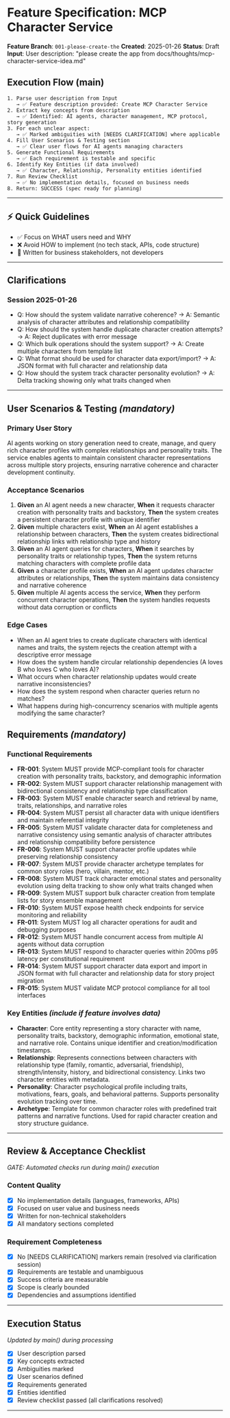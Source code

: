 # Feature Specification: MCP Character Service

**Feature Branch**: `001-please-create-the`
**Created**: 2025-01-26
**Status**: Draft
**Input**: User description: "please create the app from docs/thoughts/mcp-character-service-idea.md"

## Execution Flow (main)
```
1. Parse user description from Input
   → ✅ Feature description provided: Create MCP Character Service
2. Extract key concepts from description
   → ✅ Identified: AI agents, character management, MCP protocol, story generation
3. For each unclear aspect:
   → ✅ Marked ambiguities with [NEEDS CLARIFICATION] where applicable
4. Fill User Scenarios & Testing section
   → ✅ Clear user flows for AI agents managing characters
5. Generate Functional Requirements
   → ✅ Each requirement is testable and specific
6. Identify Key Entities (if data involved)
   → ✅ Character, Relationship, Personality entities identified
7. Run Review Checklist
   → ✅ No implementation details, focused on business needs
8. Return: SUCCESS (spec ready for planning)
```

---

## ⚡ Quick Guidelines
- ✅ Focus on WHAT users need and WHY
- ❌ Avoid HOW to implement (no tech stack, APIs, code structure)
- 👥 Written for business stakeholders, not developers

---

## Clarifications

### Session 2025-01-26
- Q: How should the system validate narrative coherence? → A: Semantic analysis of character attributes and relationship compatibility
- Q: How should the system handle duplicate character creation attempts? → A: Reject duplicates with error message
- Q: Which bulk operations should the system support? → A: Create multiple characters from template list
- Q: What format should be used for character data export/import? → A: JSON format with full character and relationship data
- Q: How should the system track character personality evolution? → A: Delta tracking showing only what traits changed when

---

## User Scenarios & Testing *(mandatory)*

### Primary User Story
AI agents working on story generation need to create, manage, and query rich character profiles with complex relationships and personality traits. The service enables agents to maintain consistent character representations across multiple story projects, ensuring narrative coherence and character development continuity.

### Acceptance Scenarios
1. **Given** an AI agent needs a new character, **When** it requests character creation with personality traits and backstory, **Then** the system creates a persistent character profile with unique identifier
2. **Given** multiple characters exist, **When** an AI agent establishes a relationship between characters, **Then** the system creates bidirectional relationship links with relationship type and history
3. **Given** an AI agent queries for characters, **When** it searches by personality traits or relationship types, **Then** the system returns matching characters with complete profile data
4. **Given** a character profile exists, **When** an AI agent updates character attributes or relationships, **Then** the system maintains data consistency and narrative coherence
5. **Given** multiple AI agents access the service, **When** they perform concurrent character operations, **Then** the system handles requests without data corruption or conflicts

### Edge Cases
- When an AI agent tries to create duplicate characters with identical names and traits, the system rejects the creation attempt with a descriptive error message
- How does the system handle circular relationship dependencies (A loves B who loves C who loves A)?
- What occurs when character relationship updates would create narrative inconsistencies?
- How does the system respond when character queries return no matches?
- What happens during high-concurrency scenarios with multiple agents modifying the same character?

## Requirements *(mandatory)*

### Functional Requirements
- **FR-001**: System MUST provide MCP-compliant tools for character creation with personality traits, backstory, and demographic information
- **FR-002**: System MUST support character relationship management with bidirectional consistency and relationship type classification
- **FR-003**: System MUST enable character search and retrieval by name, traits, relationships, and narrative roles
- **FR-004**: System MUST persist all character data with unique identifiers and maintain referential integrity
- **FR-005**: System MUST validate character data for completeness and narrative consistency using semantic analysis of character attributes and relationship compatibility before persistence
- **FR-006**: System MUST support character profile updates while preserving relationship consistency
- **FR-007**: System MUST provide character archetype templates for common story roles (hero, villain, mentor, etc.)
- **FR-008**: System MUST track character emotional states and personality evolution using delta tracking to show only what traits changed when
- **FR-009**: System MUST support bulk character creation from template lists for story ensemble management
- **FR-010**: System MUST expose health check endpoints for service monitoring and reliability
- **FR-011**: System MUST log all character operations for audit and debugging purposes
- **FR-012**: System MUST handle concurrent access from multiple AI agents without data corruption
- **FR-013**: System MUST respond to character queries within 200ms p95 latency per constitutional requirement
- **FR-014**: System MUST support character data export and import in JSON format with full character and relationship data for story project migration
- **FR-015**: System MUST validate MCP protocol compliance for all tool interfaces

### Key Entities *(include if feature involves data)*
- **Character**: Core entity representing a story character with name, personality traits, backstory, demographic information, emotional state, and narrative role. Contains unique identifier and creation/modification timestamps.
- **Relationship**: Represents connections between characters with relationship type (family, romantic, adversarial, friendship), strength/intensity, history, and bidirectional consistency. Links two character entities with metadata.
- **Personality**: Character psychological profile including traits, motivations, fears, goals, and behavioral patterns. Supports personality evolution tracking over time.
- **Archetype**: Template for common character roles with predefined trait patterns and narrative functions. Used for rapid character creation and story structure guidance.

---

## Review & Acceptance Checklist
*GATE: Automated checks run during main() execution*

### Content Quality
- [x] No implementation details (languages, frameworks, APIs)
- [x] Focused on user value and business needs
- [x] Written for non-technical stakeholders
- [x] All mandatory sections completed

### Requirement Completeness
- [x] No [NEEDS CLARIFICATION] markers remain (resolved via clarification session)
- [x] Requirements are testable and unambiguous
- [x] Success criteria are measurable
- [x] Scope is clearly bounded
- [x] Dependencies and assumptions identified

---

## Execution Status
*Updated by main() during processing*

- [x] User description parsed
- [x] Key concepts extracted
- [x] Ambiguities marked
- [x] User scenarios defined
- [x] Requirements generated
- [x] Entities identified
- [x] Review checklist passed (all clarifications resolved)

---
